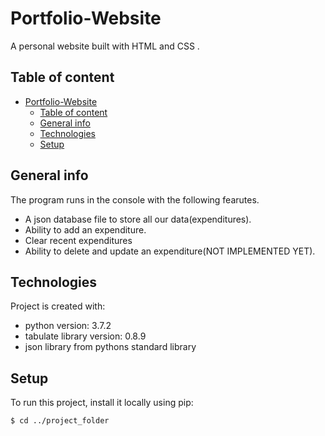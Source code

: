 # Portfolio-Website
A personal website built with HTML and CSS .

## Table of content
- [Portfolio-Website](#portfolio-website)
  - [Table of content](#table-of-content)
  - [General info](#general-info)
  - [Technologies](#technologies)
  - [Setup](#setup)

## General info
The program runs in the console with the following fearutes.
* A json database file to store all our data(expenditures).
* Ability to add an expenditure.
* Clear recent expenditures
* Ability to delete and update an expenditure(NOT IMPLEMENTED YET).

	
## Technologies
Project is created with:
* python version: 3.7.2
* tabulate library version: 0.8.9
* json library from pythons standard library
	
## Setup
To run this project, install it locally using pip:

```
$ cd ../project_folder
```
